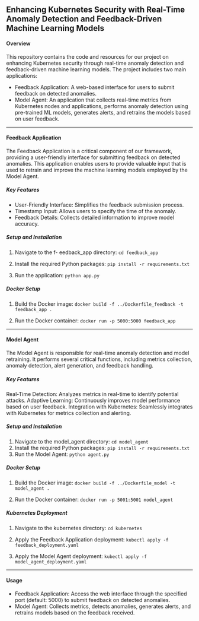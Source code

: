 ## Enhancing Kubernetes Security with Real-Time Anomaly Detection and Feedback-Driven Machine Learning Models
#### Overview
This repository contains the code and resources for our project on enhancing Kubernetes security through real-time anomaly detection and feedback-driven machine learning models. The project includes two main applications:

- Feedback Application: A web-based interface for users to submit feedback on detected anomalies.
- Model Agent: An application that collects real-time metrics from Kubernetes nodes and applications, performs anomaly detection using pre-trained ML models, generates alerts, and retrains the models based on user feedback.

------------


#### Feedback Application
The Feedback Application is a critical component of our framework, providing a user-friendly interface for submitting feedback on detected anomalies. This application enables users to provide valuable input that is used to retrain and improve the machine learning models employed by the Model Agent.

##### Key Features
- User-Friendly Interface: Simplifies the feedback submission process.
- Timestamp Input: Allows users to specify the time of the anomaly.
- Feedback Details: Collects detailed information to improve model accuracy.

##### Setup and Installation
1. Navigate to the f- eedback_app directory:
`cd feedback_app`

2. Install the required Python packages:
`pip install -r requirements.txt`

3. Run the application:
`python app.py`

##### Docker Setup
1. Build the Docker image:
`docker build -f ../Dockerfile_feedback -t feedback_app .`

2. Run the Docker container:
`docker run -p 5000:5000 feedback_app`

------------

#### Model Agent
The Model Agent is responsible for real-time anomaly detection and model retraining. It performs several critical functions, including metrics collection, anomaly detection, alert generation, and feedback handling.

##### Key Features
Real-Time Detection: Analyzes metrics in real-time to identify potential attacks.
Adaptive Learning: Continuously improves model performance based on user feedback.
Integration with Kubernetes: Seamlessly integrates with Kubernetes for metrics collection and alerting.

##### Setup and Installation
1. Navigate to the model_agent directory:
`cd model_agent
`
2. Install the required Python packages:
`pip install -r requirements.txt
`
3. Run the Model Agent:
`python agent.py
`
##### Docker Setup
1. Build the Docker image:
`docker build -f ../Dockerfile_model -t model_agent .`

2. Run the Docker container:
`docker run -p 5001:5001 model_agent`

##### Kubernetes Deployment
1. Navigate to the kubernetes directory:
`cd kubernetes`

2. Apply the Feedback Application deployment:
`kubectl apply -f feedback_deployment.yaml
`
3. Apply the Model Agent deployment:
`kubectl apply -f model_agent_deployment.yaml
`
------------


#### Usage
- Feedback Application: Access the web interface through the specified port (default: 5000) to submit feedback on detected anomalies.
- Model Agent: Collects metrics, detects anomalies, generates alerts, and retrains models based on the feedback received.